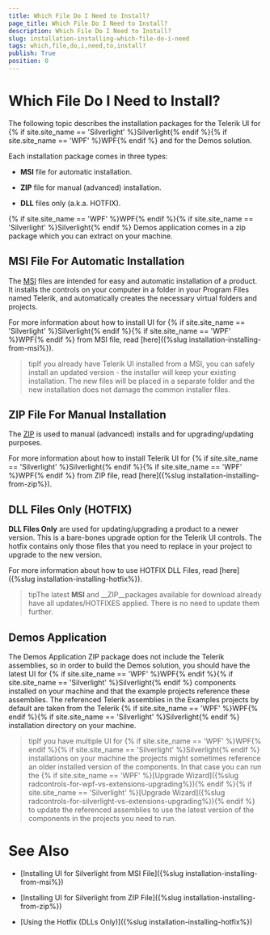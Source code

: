 ```yaml
---
title: Which File Do I Need to Install?
page_title: Which File Do I Need to Install?
description: Which File Do I Need to Install?
slug: installation-installing-which-file-do-i-need
tags: which,file,do,i,need,to,install?
publish: True
position: 0
---
```


# Which File Do I Need to Install?



The following topic describes the installation packages for the Telerik UI for {% if site.site_name == 'Silverlight' %}Silverlight{% endif %}{% if site.site_name == 'WPF' %}WPF{% endif %} and for the Demos solution.

Each installation package comes in three types:

* __MSI__ file for automatic installation.

* __ZIP__ file for manual (advanced) installation.

* __DLL__ files only (a.k.a. HOTFIX).

{% if site.site_name == 'WPF' %}WPF{% endif %}{% if site.site_name == 'Silverlight' %}Silverlight{% endif %} Demos application comes in a zip package which you can extract on your machine.

## MSI File For Automatic Installation

The [MSI](http://en.wikipedia.org/wiki/Windows_Installer) files are intended for easy and automatic installation of a product. It installs the controls on your computer in a folder in your Program Files named Telerik, and automatically creates the necessary virtual folders and projects.

For more information about how to install UI for {% if site.site_name == 'Silverlight' %}Silverlight{% endif %}{% if site.site_name == 'WPF' %}WPF{% endif %} from MSI file, read [here]({%slug installation-installing-from-msi%}).

>tipIf you already have Telerik UI installed from a MSI, you can safely install an updated version - the installer will keep your existing installation. The new files will be placed in a separate folder and the new installation does not damage the common installer files.

## ZIP File For Manual Installation

The [ZIP](http://en.wikipedia.org/wiki/ZIP_%28file_format%29) is used to manual (advanced) installs and for upgrading/updating purposes.

For more information about how to install Telerik UI for {% if site.site_name == 'Silverlight' %}Silverlight{% endif %}{% if site.site_name == 'WPF' %}WPF{% endif %} from ZIP file, read [here]({%slug installation-installing-from-zip%}).

## DLL Files Only (HOTFIX)

__DLL Files Only__ are used for updating/upgrading a product to a newer version. This is a bare-bones upgrade option for the Telerik UI controls. The hotfix contains only those files that you need to replace in your project to upgrade to the new version.

For more information about how to use HOTFIX DLL Files, read [here]({%slug installation-installing-hotfix%}).

>tipThe latest __MSI__ and __ZIP__packages available for download already have all updates/HOTFIXES applied. There is no need to update them further.

## Demos Application

The Demos Application ZIP package does not include the Telerik assemblies, so in order to build the Demos solution, you should have the latest UI for {% if site.site_name == 'WPF' %}WPF{% endif %}{% if site.site_name == 'Silverlight' %}Silverlight{% endif %} components installed on your machine and that the example projects reference these assemblies. The referenced Telerik assemblies in the Examples projects by default are taken from the Telerik {% if site.site_name == 'WPF' %}WPF{% endif %}{% if site.site_name == 'Silverlight' %}Silverlight{% endif %} installation directory on your machine.
      

>tipIf you have multiple UI for {% if site.site_name == 'WPF' %}WPF{% endif %}{% if site.site_name == 'Silverlight' %}Silverlight{% endif %} installations on your machine the projects might sometimes reference an older installed version of the components. In that case you can run the
        {% if site.site_name == 'WPF' %}[Upgrade Wizard]({%slug radcontrols-for-wpf-vs-extensions-upgrading%}){% endif %}{% if site.site_name == 'Silverlight' %}[Upgrade Wizard]({%slug radcontrols-for-silverlight-vs-extensions-upgrading%}){% endif %} to update the referenced assemblies to use the latest version of the components in the projects you need to run.
      

# See Also

 * [Installing UI for Silverlight from MSI File]({%slug installation-installing-from-msi%})

 * [Installing UI for Silverlight from ZIP File]({%slug installation-installing-from-zip%})

 * [Using the Hotfix (DLLs Only)]({%slug installation-installing-hotfix%})
